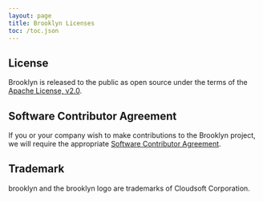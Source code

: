 ```yaml
---
layout: page
title: Brooklyn Licenses
toc: /toc.json
---
```


## License

Brooklyn is released to the public as open source under the 
terms of the [Apache License, v2.0](license.html).


## Software Contributor Agreement

If you or your company wish to make contributions to the Brooklyn
project, we will require the appropriate [Software Contributor Agreement](/license/contributor-agreements).


## Trademark

brooklyn and the brooklyn logo are trademarks of Cloudsoft Corporation.
